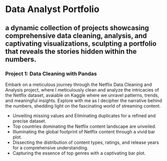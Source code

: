 # Data Analyst Portfolio

## a dynamic collection of projects showcasing comprehensive data cleaning, analysis, and captivating visualizations, sculpting a portfolio that reveals the stories hidden within the numbers.

### Project 1: Data Cleaning with Pandas

Embark on a meticulous journey through the Netflix Data Cleaning and Analysis project, where I meticulously clean and analyze the intricacies of the Netflix dataset, avaiable on Kaggle where we unravel patterns, trends, and meaningful insights. Explore with me as I decipher the narrative behind the numbers, shedding light on the fascinating world of streaming content.

* Unveiling missing values and Eliminating duplicates for a refined and precise dataset.
* Top countries dominating the Netflix content landscape are unveiled.
* Illuminating the global footprint of Netflix content through a vivid bar plot.
* Dissecting the distribution of content types, ratings, and release years for a comprehensive understanding.
* Capturing the essence of top genres with a captivating bar plot.



  
